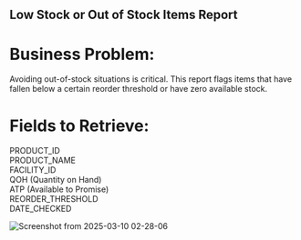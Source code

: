 ## Low Stock or Out of Stock Items Report
# Business Problem:
Avoiding out-of-stock situations is critical. This report flags items that have fallen below a certain reorder threshold or have zero available stock.
# Fields to Retrieve:
PRODUCT_ID  
PRODUCT_NAME  
FACILITY_ID  
QOH (Quantity on Hand)  
ATP (Available to Promise)  
REORDER_THRESHOLD  
DATE_CHECKED  

![Screenshot from 2025-03-10 02-28-06](https://github.com/user-attachments/assets/15aea9bb-59e2-4824-b1d6-2212363926db)
